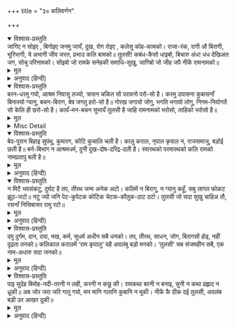 +++
title = "३० कलिवर्णन"

+++


<details open><summary>विश्वास-प्रस्तुति</summary>
जागिए न सोइए , बिगोइए जनमु जायँ,  
दुख, रोग रोइए , कलेसु कोह-कामको।  
राजा-रंक, रागी औ बिरागी, भूरिभागी, ये  
अभागी जीव जरत, प्रभाउ कलि बामको॥  
तुलसी! कबंध-कैसो धाइबो, बिचारु अंध!  
धंध देखिअत जग, सोचु परिनामको।  
सोइबो जो रामके सनेहकी समाधि-सुखु,  
जागिबो जो जीह जपै नीकें रामनामको॥
</details>

<details><summary>मूल</summary>

जागिए न सोइए , बिगोइए जनमु जायँ,  
दुख, रोग रोइए , कलेसु कोह-कामको।  
राजा-रंक, रागी औ बिरागी, भूरिभागी, ये  
अभागी जीव जरत, प्रभाउ कलि बामको॥  
तुलसी! कबंध-कैसो धाइबो, बिचारु अंध!  
धंध देखिअत जग, सोचु परिनामको।  
सोइबो जो रामके सनेहकी समाधि-सुखु,  
जागिबो जो जीह जपै नीकें रामनामको॥
</details>

<details><summary>अनुवाद (हिन्दी)</summary>

(इस संसारमें) न तो हम जागते हैं, न सोते हैं? जीवनको व्यर्थ खो रहे हैं। दु:ख और रोगके कारण रोते हैं और काम-क्रोधका क्लेश (मानसिक व्यथा) सहते हैं। राजा-रंक, रागी-विरागी और महाभाग्यवान् तथा अभागी, सभी जीव जल रहे हैं; कुटिल कलियुगका ऐसा ही प्रभाव है। गोसाईंजी अपने लिये कहते हैं कि अरे अंधे! विचार कर, इस जगत् में जितने धंधे दिखायी देते हैं, वे सब कबन्ध (बिना सिरवाले रुण्ड) की दौड़के समान हैं, जिनका अन्त चिन्ता ही है। श्रीरामप्रेमकी समाधिका जो सुख है, वही सोना है और जिह्वा भलीभाँति रामनाम जपे—यही जागना है॥ ८३॥
</details>

<details open><summary>विश्वास-प्रस्तुति</summary>
बरन-धरमु गयो, आश्रम निवासु तज्यो,  
त्रासन चकित सो परावनो परो-सो है।  
करमु उपासना कुबासनाँ बिनास्यो ग्यानु,  
बचन-बिराग, बेष जगतु हरो-सो है॥  
गोरख जगायो जोगु, भगति भगायो लोगु,  
निगम-नियोगतें सो केलि ही छरो-सो है।  
कायँ-मन-बचन सुभायँ तुलसी है जाहि  
रामनामको भरोसो, ताहिको भरोसो है॥
</details>

<details><summary>मूल</summary>

बरन-धरमु गयो, आश्रम निवासु तज्यो,  
त्रासन चकित सो परावनो परो-सो है।  
करमु उपासना कुबासनाँ बिनास्यो ग्यानु,  
बचन-बिराग, बेष जगतु हरो-सो है॥  
गोरख जगायो जोगु, भगति भगायो लोगु,  
निगम-नियोगतें सो केलि ही छरो-सो है।  
कायँ-मन-बचन सुभायँ तुलसी है जाहि  
रामनामको भरोसो, ताहिको भरोसो है॥
</details>

<details><summary>Misc Detail</summary>

इस कुसमयमें वर्णधर्म चला गया, ब्रह्मचर्यादि आश्रमोंने अपना स्थान छोड़ दिया। (अधर्मके) त्राससे चकित होकर भग्गी-सी पड़ी हुई है। कर्म, उपासना और ज्ञानको कुवासना (विषयभोगकी प्रबल इच्छा) ने नष्ट कर दिया है। वचनमात्रके वैराग्य और वेषने जगत् को ठग-सा लिया है! गोरखने योग क्या जगाया, लोगोंको भक्तिसे विमुख कर दिया और वेदकी आज्ञाने खेलहीमें संसारको ठग-सा लिया है। गोसाईंजी कहते हैं कि जिसे शरीर, मन और वचनसे स्वाभाविक ही रामनामका भरोसा है, उसीके सम्बन्धमें भरोसा होता है (कि वह संसारसे तर जायगा)॥ ८४॥
</details>

<details open><summary>विश्वास-प्रस्तुति</summary>
बेद-पुरान बिहाइ सुपंथु, कुमारग, कोटि कुचालि चली है।  
कालु कराल, नृपाल कृपाल न, राजसमाजु, बड़ोई छली है॥  
बर्न-बिभाग न आश्रमधर्म, दुनी दुख-दोष-दरिद्र-दली है।  
स्वारथको परमारथको कलि रामको नामप्रतापु बली है॥
</details>

<details><summary>मूल</summary>

बेद-पुरान बिहाइ सुपंथु, कुमारग, कोटि कुचालि चली है।  
कालु कराल, नृपाल कृपाल न, राजसमाजु, बड़ोई छली है॥  
बर्न-बिभाग न आश्रमधर्म, दुनी दुख-दोष-दरिद्र-दली है।  
स्वारथको परमारथको कलि रामको नामप्रतापु बली है॥
</details>

<details><summary>अनुवाद (हिन्दी)</summary>

वेद-पुराणरूप सुमार्गको त्यागकर तरह-तरहकी कुचालें और करोड़ों कुमार्ग चल गये हैं। समय बड़ा कठिन है, राजा दयारहित हैं, राजसमाज (मन्त्री, कर्मचारी) बड़ा ही छली है। वर्णविभाग नहीं रहा, न आश्रमधर्म ही रहा है और संसारको दु:ख, दोष और दरिद्रताने दलित कर दिया है। (ऐसे घोर) कलिकालमें स्वार्थ और परमार्थके लिये राम-नामका प्रताप ही बलवान् है॥ ८५॥
</details>

<details open><summary>विश्वास-प्रस्तुति</summary>
न मिटै भवसंकटु, दुर्घट है तप, तीरथ जन्म अनेक अटो।  
कलिमें न बिरागु, न ग्यानु कहूँ, सबु लागत फोकट झूठ-जटो॥  
नटु ज्यों जनि पेट-कुपेटक कोटिक चेटक-कौतुक-ठाट ठटो।  
तुलसी जो सदा सुखु चाहिअ तौ, रसनाँ निसिबासर रामु रटो॥
</details>

<details><summary>मूल</summary>

न मिटै भवसंकटु, दुर्घट है तप, तीरथ जन्म अनेक अटो।  
कलिमें न बिरागु, न ग्यानु कहूँ, सबु लागत फोकट झूठ-जटो॥  
नटु ज्यों जनि पेट-कुपेटक कोटिक चेटक-कौतुक-ठाट ठटो।  
तुलसी जो सदा सुखु चाहिअ तौ, रसनाँ निसिबासर रामु रटो॥
</details>

<details><summary>अनुवाद (हिन्दी)</summary>

इस संसारका संकट मिट नहीं सकता, क्योंकि तप तो कठिन है; और तीर्थोंमें अनेक जन्मोंतक विचरते रहो, किंतु कलियुगमें न कहीं वैराग्य है, न ज्ञान है, सब सारहीन और असत्यपूरित प्रतीत होता है। नटकी भाँति अपने पेटरूपी कुत्सित पेटारेसे करोड़ों इन्द्रजालके कौतुकका ठाट मत ठटो। गोसाईंजी कहते हैं कि जो सदा सुख चाहते हो तो जिह्वासे रात-दिन रामनाम रटते रहो॥ ८६॥
</details>

<details open><summary>विश्वास-प्रस्तुति</summary>
दमु दुर्गम, दान, दया, मख, कर्म, सुधर्म अधीन सबै धनको।  
तप, तीरथ, साधन, जोग, बिरागसों होइ, नहीं दृढ़ता तनको॥  
कलिकाल करालमें ‘राम कृपालु’ यहै अवलंबु बड़ो मनको।  
‘तुलसी’ सब संजमहीन सबै, एक नाम-अधारु सदा जनको॥
</details>

<details><summary>मूल</summary>

दमु दुर्गम, दान, दया, मख, कर्म, सुधर्म अधीन सबै धनको।  
तप, तीरथ, साधन, जोग, बिरागसों होइ, नहीं दृढ़ता तनको॥  
कलिकाल करालमें ‘राम कृपालु’ यहै अवलंबु बड़ो मनको।  
‘तुलसी’ सब संजमहीन सबै, एक नाम-अधारु सदा जनको॥
</details>

<details><summary>अनुवाद (हिन्दी)</summary>

दम अर्थात् इन्द्रियनिग्रह कठिन है। दान, दया, यज्ञ, कर्म और उत्तम धर्म सब धनके अधीन हैं। तप, तीर्थ और योगसाधन वैराग्यसे होते हैं, किंतु (मनकी) दृढ़ता तनिक भी नहीं है। इस कराल कलिकालमें ‘राम कृपालु हैं’—यही मनके लिये बड़ा अवलम्ब है। गोसाईंजी कहते हैं कि सब लोग सब प्रकारके संयमोंसे रहित हैं, भक्तोंको सदैव एक राम-नामका ही आधार है॥ ८७॥
</details>

<details open><summary>विश्वास-प्रस्तुति</summary>
पाइ सुदेह बिमोह-नदी-तरनी न लही, करनी न कछू की।  
रामकथा बरनी न बनाइ, सुनी न कथा प्रह्लाद न ध्रूकी॥  
अब जोर जरा जरि गातु गयो, मन मानि गलानि कुबानि न मूकी।  
नीकें कै ठीक दई तुलसी, अवलंब बड़ी उर आखर दूकी॥
</details>

<details><summary>मूल</summary>

पाइ सुदेह बिमोह-नदी-तरनी न लही, करनी न कछू की।  
रामकथा बरनी न बनाइ, सुनी न कथा प्रह्लाद न ध्रूकी॥  
अब जोर जरा जरि गातु गयो, मन मानि गलानि कुबानि न मूकी।  
नीकें कै ठीक दई तुलसी, अवलंब बड़ी उर आखर दूकी॥
</details>

<details><summary>अनुवाद (हिन्दी)</summary>

(मनुष्यकी) सुन्दर देह पाकर भी मोहरूपी नदीको पार करनेके लिये (भक्तिरूपी) नौका प्राप्त नहीं की और न कोई उत्तम करनी की। श्रीरामकथाको भलीभाँति नहीं गाया और न प्रह्लाद तथा ध्रुव (जैसे भक्तों) की कथा सुनी। अब भरपूर वृद्धावस्थाके कारण शरीर जर्जर हो गया है, तथापि मनने ग्लानि मानकर अपनी कुटेव नहीं छोड़ी, इससे तुलसीने अच्छी तरह विचारकर यह निश्चय कर लिया है कि ‘राम’ इन दो अक्षरोंका ही हृदयमें बड़ा अवलम्ब है॥ ८८॥
</details>
